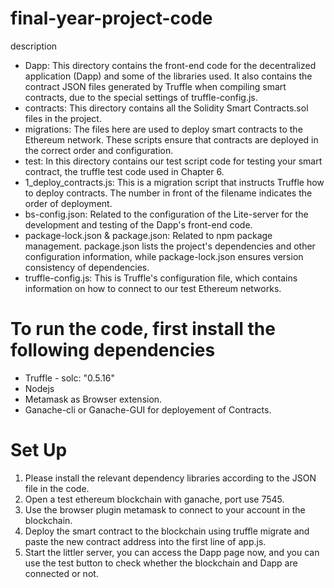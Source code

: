 # final-year-project-code
description
- Dapp: This directory contains the front-end code for the decentralized application (Dapp) and some of the libraries used. It also contains the contract JSON files generated by Truffle when compiling smart contracts, due to the special settings of truffle-config.js.
- contracts: This directory contains all the Solidity Smart Contracts.sol files in the project.
- migrations: The files here are used to deploy smart contracts to the Ethereum network. These scripts ensure that contracts are deployed in the correct order and configuration.
- test: In this directory contains our test script code for testing your smart contract, the truffle test code used in Chapter 6.
- 1_deploy_contracts.js: This is a migration script that instructs Truffle how to deploy contracts. The number in front of the filename indicates the order of deployment.
- bs-config.json: Related to the configuration of the Lite-server for the development and testing of the Dapp's front-end code.
- package-lock.json & package.json: Related to npm package management. package.json lists the project's dependencies and other configuration information, while package-lock.json ensures version consistency of dependencies.
- truffle-config.js: This is Truffle's configuration file, which contains information on how to connect to our test Ethereum networks.

# To run the code, first install the following dependencies
- Truffle - solc: "0.5.16"
- Nodejs
- Metamask as Browser extension.
- Ganache-cli or Ganache-GUI for deployement of Contracts.

# Set Up
1. Please install the relevant dependency libraries according to the JSON file in the code.
2. Open a test ethereum blockchain with ganache, port use 7545.
3. Use the browser plugin metamask to connect to your account in the blockchain.
4. Deploy the smart contract to the blockchain using truffle migrate and paste the new contract address into the first line of app.js.
5. Start the littler server, you can access the Dapp page now, and you can use the test button to check whether the blockchain and Dapp are connected or not.
